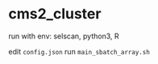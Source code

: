 # cms2_cluster

run with env: selscan, python3, R

edit ```config.json```
run ```main_sbatch_array.sh```
